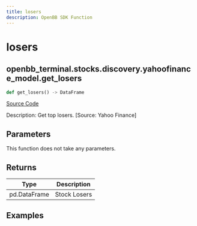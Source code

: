 ```yaml
---
title: losers
description: OpenBB SDK Function
---
```


# losers

## openbb_terminal.stocks.discovery.yahoofinance_model.get_losers

```python title='openbb_terminal/stocks/discovery/yahoofinance_model.py'
def get_losers() -> DataFrame
```
[Source Code](https://github.com/OpenBB-finance/OpenBBTerminal/tree/main/openbb_terminal/stocks/discovery/yahoofinance_model.py#L35)

Description: Get top losers. [Source: Yahoo Finance]

## Parameters

This function does not take any parameters.

## Returns

| Type | Description |
| ---- | ----------- |
| pd.DataFrame | Stock Losers |

## Examples

